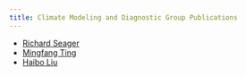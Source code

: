 ```yaml
---
title: Climate Modeling and Diagnostic Group Publications
---
```


- [Richard Seager](http://ocp-cmdg.github.io/publications/pages/Seager.htm)
- [Mingfang Ting](http://ocp-cmdg.github.io/publications/pages/Ting.htm)
- [Haibo Liu](http://ocp-cmdg.github.io/publications/pages/Haibo.htm)
